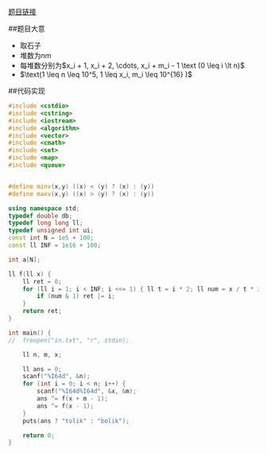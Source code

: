 [题目链接](http://codeforces.com/problemset/problem/15/C)

##题目大意
* 取石子
* 堆数为$nm$
* 每堆数分别为$x_i + 1, x_i + 2, \cdots, x_i + m_i - 1 \text (0 \leq i \lt n)$
* $\text(1 \leq n \leq 10^5, 1 \leq x_i, m_i \leq 10^{16} )$

##代码实现
```cpp
#include <cstdio>
#include <cstring>
#include <iostream>
#include <algorithm>
#include <vector>
#include <cmath>
#include <set>
#include <map>
#include <queue>


#define minv(x,y) ((x) < (y) ? (x) : (y))
#define maxv(x,y) ((x) > (y) ? (x) : (y))

using namespace std;
typedef double db;
typedef long long ll;
typedef unsigned int ui;
const int N = 1e5 + 100;
const ll INF = 1e16 + 100;

int a[N];

ll f(ll x) {
	ll ret = 0;
	for (ll i = 1; i < INF; i <<= 1) { ll t = i * 2; ll num = x / t * i; if ( x % t>= i ) num += x % t - i + 1;
		if (num & 1) ret |= i;
	}
	return ret;
}

int main() {
//	freopen("in.txt", "r", stdin);

	ll n, m, x;

	ll ans = 0;
	scanf("%I64d", &n);
	for (int i = 0; i < n; i++) {
		scanf("%I64d%I64d", &x, &m);
		ans ^= f(x + m - 1);
		ans ^= f(x - 1);
	}
	puts(ans ? "tolik" : "bolik");

    return 0;
}
```
